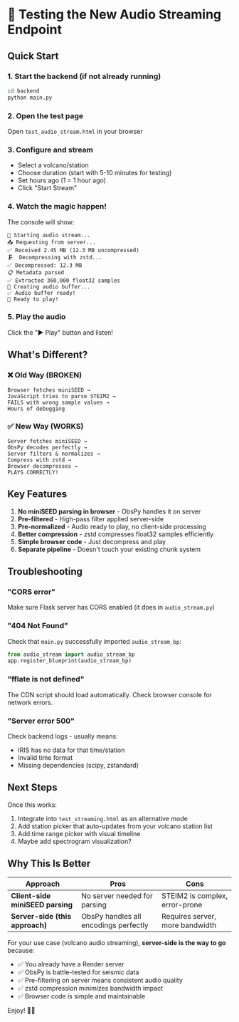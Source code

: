 # 🎵 Testing the New Audio Streaming Endpoint

## Quick Start

### 1. Start the backend (if not already running)
```bash
cd backend
python main.py
```

### 2. Open the test page
Open `test_audio_stream.html` in your browser

### 3. Configure and stream
- Select a volcano/station
- Choose duration (start with 5-10 minutes for testing)
- Set hours ago (1 = 1 hour ago)
- Click "Start Stream"

### 4. Watch the magic happen!
The console will show:
```
🚀 Starting audio stream...
📤 Requesting from server...
✅ Received 2.45 MB (12.3 MB uncompressed)
🗜️  Decompressing with zstd...
✅ Decompressed: 12.3 MB
📋 Metadata parsed
✅ Extracted 360,000 float32 samples
🎵 Creating audio buffer...
✅ Audio buffer ready!
🎉 Ready to play!
```

### 5. Play the audio
Click the "▶️ Play" button and listen!

## What's Different?

### ❌ Old Way (BROKEN)
```
Browser fetches miniSEED → 
JavaScript tries to parse STEIM2 → 
FAILS with wrong sample values → 
Hours of debugging
```

### ✅ New Way (WORKS)
```
Server fetches miniSEED → 
ObsPy decodes perfectly → 
Server filters & normalizes → 
Compress with zstd → 
Browser decompresses → 
PLAYS CORRECTLY!
```

## Key Features

1. **No miniSEED parsing in browser** - ObsPy handles it on server
2. **Pre-filtered** - High-pass filter applied server-side
3. **Pre-normalized** - Audio ready to play, no client-side processing
4. **Better compression** - zstd compresses float32 samples efficiently
5. **Simple browser code** - Just decompress and play
6. **Separate pipeline** - Doesn't touch your existing chunk system

## Troubleshooting

### "CORS error"
Make sure Flask server has CORS enabled (it does in `audio_stream.py`)

### "404 Not Found"
Check that `main.py` successfully imported `audio_stream_bp`:
```python
from audio_stream import audio_stream_bp
app.register_blueprint(audio_stream_bp)
```

### "fflate is not defined"
The CDN script should load automatically. Check browser console for network errors.

### "Server error 500"
Check backend logs - usually means:
- IRIS has no data for that time/station
- Invalid time format
- Missing dependencies (scipy, zstandard)

## Next Steps

Once this works:
1. Integrate into `test_streaming.html` as an alternative mode
2. Add station picker that auto-updates from your volcano station list
3. Add time range picker with visual timeline
4. Maybe add spectrogram visualization?

## Why This Is Better

| Approach | Pros | Cons |
|----------|------|------|
| **Client-side miniSEED parsing** | No server needed for parsing | STEIM2 is complex, error-prone |
| **Server-side (this approach)** | ObsPy handles all encodings perfectly | Requires server, more bandwidth |

For your use case (volcano audio streaming), **server-side is the way to go** because:
- ✅ You already have a Render server
- ✅ ObsPy is battle-tested for seismic data
- ✅ Pre-filtering on server means consistent audio quality
- ✅ zstd compression minimizes bandwidth impact
- ✅ Browser code is simple and maintainable

Enjoy! 🌋🎵


